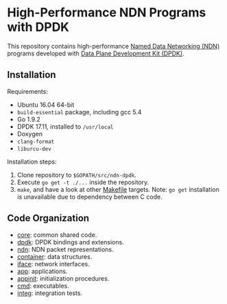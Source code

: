 # High-Performance NDN Programs with DPDK

This repository contains high-performance [Named Data Networking (NDN)](https://named-data.net/) programs developed with [Data Plane Development Kit (DPDK)](http://dpdk.org/).

## Installation

Requirements:

* Ubuntu 16.04 64-bit
* `build-essential` package, including gcc 5.4
* Go 1.9.2
* DPDK 17.11, installed to `/usr/local`
* Doxygen
* `clang-format`
* `liburcu-dev`

Installation steps:

1. Clone repository to `$GOPATH/src/ndn-dpdk`.
2. Execute `go get -t ./...` inside the repository.
3. `make`, and have a look at other [Makefile](./Makefile) targets.
   Note: `go get` installation is unavailable due to dependency between C code.

## Code Organization

* [core](core/): common shared code.
* [dpdk](dpdk/): DPDK bindings and extensions.
* [ndn](ndn/): NDN packet representations.
* [container](container/): data structures.
* [iface](iface/): network interfaces.
* [app](app/): applications.
* [appinit](appinit/): initialization procedures.
* [cmd](cmd/): executables.
* [integ](integ/): integration tests.
